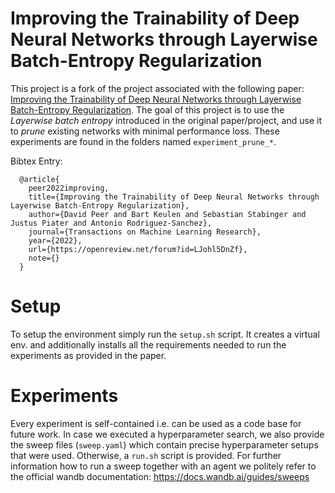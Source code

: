# Improving the Trainability of Deep Neural Networks through Layerwise Batch-Entropy Regularization

This project is a fork of the project associated with the following paper: [Improving the Trainability of Deep Neural Networks through Layerwise Batch-Entropy Regularization](https://openreview.net/pdf?id=LJohl5DnZf). The goal of this project is to use the *Layerwise batch entropy* introduced in the original paper/project, and use it to *prune* existing networks with minimal performance loss. These experiments are found in the folders named `experiment_prune_*`.

Bibtex Entry:
```
  @article{
    peer2022improving,
    title={Improving the Trainability of Deep Neural Networks through Layerwise Batch-Entropy Regularization},
    author={David Peer and Bart Keulen and Sebastian Stabinger and Justus Piater and Antonio Rodriguez-Sanchez},
    journal={Transactions on Machine Learning Research},
    year={2022},
    url={https://openreview.net/forum?id=LJohl5DnZf},
    note={}
  }
```

# Setup
To setup the environment simply run the `setup.sh` script. It creates a virtual env. and additionally installs all the requirements needed to run the experiments as provided in the paper.

# Experiments
Every experiment is self-contained i.e. can be used as a code base for future work. In case we executed a hyperparameter search, we also provide the sweep files (`sweep.yaml`) which contain precise hyperparameter setups that were used. Otherwise, a `run.sh` script is provided. For further information how to run a sweep together with an agent we politely refer to the official wandb documentation: https://docs.wandb.ai/guides/sweeps
